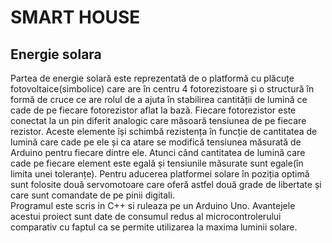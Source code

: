 # SMART HOUSE
## Energie solara
Partea de energie solară este reprezentată de o platformă cu plăcuțe fotovoltaice(simbolice) care 
are în centru 4 fotorezistoare și o structură în formă de cruce ce are rolul de a ajuta în stabilirea 
cantității de lumină ce cade de pe fiecare fotorezistor aflat la bază. Fiecare fotorezistor este 
conectat la un pin diferit analogic care măsoară tensiunea de pe fiecare rezistor. Aceste elemente 
își schimbă rezistența în funcție de cantitatea de lumină care cade pe ele și ca atare se modifică 
tensiunea măsurată de Arduino pentru fiecare dintre ele. Atunci când cantitatea de lumină care cade
 pe fiecare element este egală și tensiunile măsurate sunt egale(în limita unei toleranțe). Pentru 
 aducerea platformei solare în poziția optimă sunt folosite două servomotoare care oferă astfel
 două grade de libertate și care sunt comandate de pe pinii digitali.<br/>
 Programul este scris in C++ si ruleaza pe un Arduino Uno. Avantejele acestui proiect sunt date de 
 consumul redus al microcontrolerului comparativ cu faptul ca se permite utilizarea la maxima luminii
 solare.
